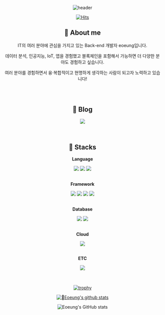 <div align="center">

![header](https://capsule-render.vercel.app/api?type=waving&color=gradient&height=160&section=header&text=🎮%20eoeung's%20GitHub%20🦅&fontSize=30&animation=fadeIn&fontAlignY=36&fontColor=fff)

[![Hits](https://hits.seeyoufarm.com/api/count/incr/badge.svg?url=https%3A%2F%2Fgithub.com%2Feoeung&count_bg=%237D9EFF&title_bg=%23636262&icon=steam.svg&icon_color=%23CAE1F5&title=visits&edge_flat=false)](https://hits.seeyoufarm.com)

## 💬 About me

<!-- 한글 소개 -->
<p>
IT의 여러 분야에 관심을 가지고 있는 Back-end 개발자 eoeung입니다.
<br>

데이터 분석, 인공지능, IoT, 앱을 경험했고 블록체인을 포함해서 가능하면 더 다양한 분야도 경험하고 싶습니다.
<br>

여러 분야를 경험하면서 융·복합적이고 현명하게 생각하는 사람이 되고자 노력하고 있습니다!

</p>

<!-- 영어 소개 예시 -->
<!-- ### Hi, everyone. Welcome to my GitHub channel ! </br>
This is Sehwa Kim 👋🏻 (You can also call me 'Sarah')</br>
I want to be a Front-End Developer with a background as a nurse. </br>
I enjoy learning, helping each other, and growing steadily. </br>
Not only that, I like to try new things. So I'm exploring various fields with an open mind, </br>
including IT(Front-End, Back-End), medicine 🧠, English and Business. </br>
I like to documenting things that I realized or learned, so I update my blog at least once a week ✍🏻 </br>
(FYI, I'm gonna do this until I become a grandma lol) </br>
</br>
Thanks for your visiting. </br>
Hope you have a wonderful day 🩷  </br>
Also if you want to know more about me, contact me anytime ! -->

<br>
<br>

## 📔 Blog

<!-- 포트폴리오 -->
<!-- 내 노션 주소 입력 -->
<!-- <a href="https://polydactyl-cello-2db.notion.site/Kim-Sehwa-c4920e2528ae4e7bb40869f320fc859d?pvs=4"> -->
<!-- 노션 뱃지 -->
<!-- <img src="https://img.shields.io/badge/Portfolio-000000?style=for-the-badge&logoColor=white&logo=Notion">  -->
<!-- </a> -->

<!-- <div style="display:flex; flex-direction:row;> -->
<div>
    <!-- 보안 취약점 때문에 아마도 GitHub에서는 target="_blank"를 막은 것 같다고 한다. -->
    <!-- 참고 링크 : https://stackoverflow.com/a/67661218 -->
    <a href="https://eoeung.tistory.com" target="_blank">
        <img src="https://img.shields.io/badge/Tistory-000000?style=for-the-badge&logo=Tistory& logoColor=white">
    </a>
</div>
<!-- 한글 소개 -->

<br>
<br>

## 🔨 Stacks

<!-- <div style="display:flex; flex-direction:column; align-items:flex-start;">
 -->
<div>
   <!-- Language -->
    <p><strong>Language</strong></p>
    <div>
        <img src="https://img.shields.io/badge/Javascript-F7DF1E?style=for-the-badge&logo=Javascript&logoColor=black"> 
        <img src="https://img.shields.io/badge/Python-e5e5e5?style=for-the-badge&logo=python&logoColor=3873a3"> 
        <img src="https://img.shields.io/badge/Java-5382a1?style=for-the-badge&logo=openjdk&logoColor=ffffff"> 
    </div>
   </br>
    <!-- Framework -->
    <p><strong>Framework</strong></p>
    <div>
        <img src="https://img.shields.io/badge/Node.js-339933?style=for-the-badge&logo=Node.js&logoColor=white"> 
        <img src="https://img.shields.io/badge/Express-000000?style=for-the-badge&logo=Express&logoColor=white">
        <img src="https://img.shields.io/badge/Flask-ffffff?style=for-the-badge&logo=flask&logoColor=000000">
        <img src="https://img.shields.io/badge/Spring-ffffff?style=for-the-badge&logo=spring&logoColor=6cb52d">
    </div>
   <br>
    <!-- Database -->
    <p><strong>Database</strong></p>
    <div>
        <img src="https://img.shields.io/badge/MySQL-4479A1?style=for-the-badge&logo=mysql&logoColor=white">
        <img src="https://img.shields.io/badge/Oracle-ffffff?style=for-the-badge&logo=oracle&logoColor=F80000">
    </div>
   <br>
    <!-- Cloud -->
    <p><strong>Cloud</strong></p>
    <div>
        <img src="https://img.shields.io/badge/AWS-232F3E?style=for-the-badge&logo=amazon aws&logoColor=ec912d"> 
    </div>
     <br>
    <p><strong>ETC</strong></p>
    <div>
        <img src="https://img.shields.io/badge/Sequelize-ffffff?style=for-the-badge&logo=Sequelize&logoColor=52b0e7"> 
    </div>
</div>

<br>
<br>

[![trophy](https://github-profile-trophy.vercel.app/?username=eoeung)](https://github.com/ryo-ma/github-profile-trophy)

[![Eoeung's github stats](https://github-readme-stats.vercel.app/api/top-langs/?username=eoeung&show_icons=true&hide_border=true&title_color=004386&icon_color=red&layout=donut)](https://github.com/eoeung)

![Eoeung's GitHub stats](https://github-readme-stats.vercel.app/api?username=eoeung&show_icons=true&theme=holi)

</div>

